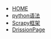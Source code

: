 * [HOME](/README.md)
* [python语法](/06_Python/python语法/python.md)
* [Scrapy框架](/06_Python/爬虫/Scrapy框架.md)
* [DrissionPage](/06_Python/爬虫/DrissionPage库.md)